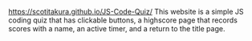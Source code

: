  https://scotitakura.github.io/JS-Code-Quiz/
 This website is a simple JS coding quiz that has clickable buttons, a highscore page that records scores with a name, an active timer, and a return to the title page.

